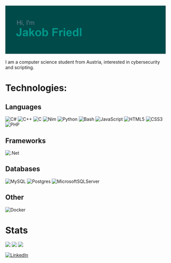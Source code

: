 ![Header](header.png)

I am a computer science student from Austria, interested in cybersecurity and scripting.

# Technologies:
## Languages
![C#](https://img.shields.io/badge/C%23-%23239120.svg?style=flat&logo=c-sharp&logoColor=white) 
![C++](https://img.shields.io/badge/C++-%2300599C.svg?style=flat&logo=c%2B%2B&logoColor=white) 
![C](https://img.shields.io/badge/C-%2300599C.svg?style=flat&logo=c&logoColor=white) 
![Nim](https://img.shields.io/badge/Nim-%23FFE953.svg?style=flat&logo=nim&logoColor=white) 
![Python](https://img.shields.io/badge/Python-3670A0?style=flat&logo=python&logoColor=ffdd54)
![Bash](https://img.shields.io/badge/Bash-%23121011.svg?style=flat&logo=gnu-bash&logoColor=white) 
![JavaScript](https://img.shields.io/badge/JS-%23323330.svg?style=flat&logo=javascript&logoColor=%23F7DF1E) 
![HTML5](https://img.shields.io/badge/HTML5-%23E34F26.svg?style=flat&logo=html5&logoColor=white) 
![CSS3](https://img.shields.io/badge/CSS3-%231572B6.svg?style=flat&logo=css3&logoColor=white) 
![PHP](https://img.shields.io/badge/PHP-%23777BB4.svg?style=flat&logo=php&logoColor=white) 
## Frameworks
![.Net](https://img.shields.io/badge/.NET-5C2D91?style=flat&logo=.net&logoColor=white) 
## Databases
![MySQL](https://img.shields.io/badge/MySQL-%2300f.svg?style=flat&logo=mysql&logoColor=white) 
![Postgres](https://img.shields.io/badge/Postgres-%23316192.svg?style=flat&logo=postgresql&logoColor=white) 
![MicrosoftSQLServer](https://img.shields.io/badge/MSSQL-CC2927?style=flat&logo=microsoft%20sql%20server&logoColor=white) 
## Other

![Docker](https://img.shields.io/badge/Docker-%230db7ed.svg?style=flat&logo=docker&logoColor=white)

# Stats 

![](https://github-readme-stats.vercel.app/api?username=jakobfriedl&theme=vue-dark&hide_border=true&include_all_commits=true&bg_color=0d1117&hide=issues,contribs&hide_title=true&count_private=true)  ![](https://github-readme-stats.vercel.app/api/top-langs/?username=jakobfriedl&theme=vue-dark&bg_color=0d1117&hide_border=true&include_all_commits=true&count_private=true&layout=compact&hide_title=true) 
![](https://github-readme-streak-stats.herokuapp.com/?user=jakobfriedl&theme=vue-dark&background=0d1117&hide_border=true)<br/>

<!-- ![](https://github-profile-trophy.vercel.app/?username=jakobfriedl&theme=oldie&no-frame=true&no-bg=true&margin-w=4) --> 

[![LinkedIn](https://img.shields.io/badge/LinkedIn-%230077B5.svg?logo=linkedin&logoColor=white)](https://linkedin.com/in/jakobfriedl) 

